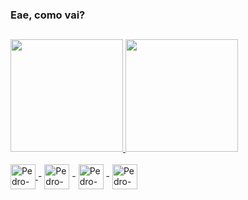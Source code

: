 ### Eae, como vai?

##

<div>
  <a href="https://github.com/pedroansdev">
  <img height="180em" src="https://github-readme-stats.vercel.app/api?username=pedroansdev&show_icons=true&theme=dark&include_all_commits=true&count_private=true" />
  <img height="180em" src="https://github-readme-stats.vercel.app/api/top-langs/?username=pedroansdev&layout=compact&langs_count=16&theme=dark" />
</div>

<div style:"display:inline_block"><br>
  <a href="https://www.w3schools.com/python/">
  <img align="center" alt="Pedro-Python" width=40 height=40 src="https://cdn.jsdelivr.net/gh/devicons/devicon/icons/python/python-original.svg" />
  </a> 
  -
  <img align="center" alt="Pedro-HTML" width=40 height=40 src="https://cdn.jsdelivr.net/gh/devicons/devicon/icons/html5/html5-original.svg" /> - 
  <img align="center" alt="Pedro-CSS" width=40 height=40 src="https://cdn.jsdelivr.net/gh/devicons/devicon/icons/css3/css3-original.svg" /> - 
  <img align="center" alt="Pedro-SQL" width=40 height=40 src="https://cdn.jsdelivr.net/gh/devicons/devicon/icons/mysql/mysql-original.svg" /> 
</div>

##
